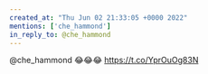 ```yaml
---
created_at: "Thu Jun 02 21:33:05 +0000 2022"
mentions: ['che_hammond']
in_reply_to: @che_hammond
---
```


@che_hammond 😂😂😂 https://t.co/YprOuOg83N